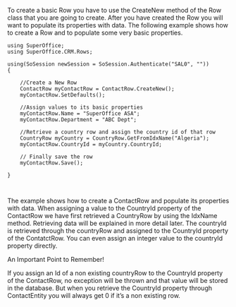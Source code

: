 <properties date="2016-05-10"
SortOrder="16"
/>

To create a basic Row you have to use the CreateNew method of the Row class that you are going to create. After you have created the Row you will want to populate its properties with data. The following example shows how to create a Row and to populate some very basic properties.

```
using SuperOffice;
using SuperOffice.CRM.Rows;
 
using(SoSession newSession = SoSession.Authenticate("SAL0", ""))
{
 
    //Create a New Row
    ContactRow myContactRow = ContactRow.CreateNew();
    myContactRow.SetDefaults();
 
    //Assign values to its basic properties
    myContactRow.Name = "SuperOffice ASA";
    myContactRow.Department = "ABC Dept";
 
    //Retrieve a country row and assign the country id of that row
    CountryRow myCountry = CountryRow.GetFromIdxName("Algeria");
    myContactRow.CountryId = myCountry.CountryId;
 
    // Finally save the row
    myContactRow.Save();
 
}

 
```

The example shows how to create a ContactRow and populate its properties with data. When assigning a value to the CountryId property of the ContactRow we have first retrieved a CountryRow by using the IdxName method. Retrieving data will be explained in more detail later. The countryId is retrieved through the countryRow and assigned to the CountryId property of the ContatctRow. You can even assign an integer value to the countryId property directly.

 

An Important Point to Remember!

If you assign an Id of a non existing countryRow to the CountryId property of the ContactRow, no exception will be thrown and that value will be stored in the database. But when you retrieve the CountryId property through ContactEntity you will always get 0 if it’s a non existing row.
